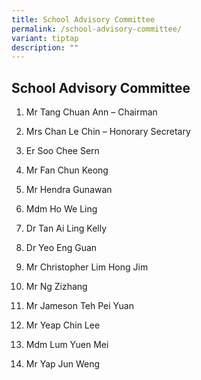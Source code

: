 ```yaml
---
title: School Advisory Committee
permalink: /school-advisory-committee/
variant: tiptap
description: ""
---
```

<h2><strong>School Advisory Committee</strong></h2>
<ol data-tight="true" class="tight">
<li>
<p>Mr Tang Chuan Ann – Chairman</p>
</li>
<li>
<p>Mrs Chan Le Chin – Honorary Secretary</p>
</li>
<li>
<p>Er Soo Chee Sern</p>
</li>
<li>
<p>Mr Fan Chun Keong</p>
</li>
<li>
<p>Mr Hendra Gunawan</p>
</li>
<li>
<p>Mdm Ho We Ling</p>
</li>
<li>
<p>Dr Tan Ai Ling Kelly</p>
</li>
<li>
<p>Dr Yeo Eng Guan</p>
</li>
<li>
<p>Mr Christopher Lim Hong Jim</p>
</li>
<li>
<p>Mr Ng Zizhang</p>
</li>
<li>
<p>Mr Jameson Teh Pei Yuan</p>
</li>
<li>
<p>Mr Yeap Chin Lee</p>
</li>
<li>
<p>Mdm Lum Yuen Mei</p>
</li>
<li>
<p>Mr Yap Jun Weng</p>
</li>
</ol>
<p></p>
